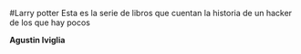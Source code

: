 #Larry potter
Esta es la serie de libros que cuentan la historia de un hacker de los que hay pocos

**Agustin Iviglia**
